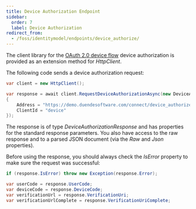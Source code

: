 ```yaml
---
title: Device Authorization Endpoint
sidebar:
  order: 7
  label: Device Authorization
redirect_from:
  - /foss/identitymodel/endpoints/device_authorize/
---
```


The client library for the [OAuth 2.0 device
flow](https://tools.ietf.org/html/rfc7662) device authorization is
provided as an extension method for *HttpClient*.

The following code sends a device authorization request:

```csharp
var client = new HttpClient();

var response = await client.RequestDeviceAuthorizationAsync(new DeviceAuthorizationRequest
{
    Address = "https://demo.duendesoftware.com/connect/device_authorize",
    ClientId = "device"
});
```

The response is of type *DeviceAuthorizationResponse* and has properties
for the standard response parameters. You also have access to the
raw response and to a parsed JSON document (via the *Raw* and
*Json* properties).

Before using the response, you should always check the *IsError*
property to make sure the request was successful:

```csharp
if (response.IsError) throw new Exception(response.Error);

var userCode = response.UserCode;
var deviceCode = response.DeviceCode;
var verificationUrl = response.VerificationUri;
var verificationUrlComplete = response.VerificationUriComplete;
```
